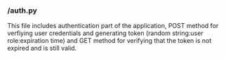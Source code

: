 ### /auth.py
This file includes authentication part of the application, POST method for verfiying user credentials and generating token (random string:user role:expiration time) and GET method for verifying that the token is not expired and is still valid.